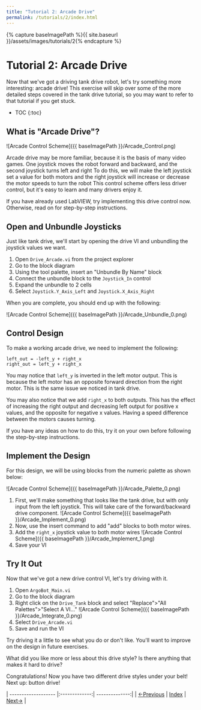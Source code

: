 ```yaml
---
title: "Tutorial 2: Arcade Drive"
permalink: /tutorials/2/index.html
---
```

[PREV]: {{site.baseurl}}/tutorials/1/index.html
[HOME]: {{site.baseurl}}/index.html
[NEXT]: {{site.baseurl}}/tutorials/3/index.html

{% capture baseImagePath %}{{ site.baseurl }}/assets/images/tutorials/2{% endcapture %}

# Tutorial 2: Arcade Drive

Now that we've got a driving tank drive robot, let's try something more interesting: arcade drive!
This exercise will skip over some of the more detailed steps covered in the tank drive tutorial, so you may want to refer to that tutorial if you get stuck.

* TOC
{:toc}

## What is "Arcade Drive"?

![Arcade Control Scheme]({{ baseImagePath }}/Arcade_Control.png)

Arcade drive may be more familiar, because it is the basis of many video games.
One joystick moves the robot forward and backward, and the second joystick turns left and right
To do this, we will make the left joystick set a value for both motors and the right joystick will increase or decrease the motor speeds to turn the robot
This control scheme offers less driver control, but it's easy to learn and many drivers enjoy it.

If you have already used LabVIEW, try implementing this drive control now.  Otherwise, read on for step-by-step instructions.

## Open and Unbundle Joysticks

Just like tank drive, we'll start by opening the drive VI and unbundling the joystick values we want.
1. Open `Drive_Arcade.vi` from the project explorer
2. Go to the block diagram
3. Using the tool palette, insert an "Unbundle By Name" block
4. Connect the unbundle block to the `Joystick_In` control
5. Expand the unbundle to 2 cells
6. Select `Joystick.Y_Axis_Left` and `Joystick.X_Axis_Right`

When you are complete, you should end up with the following:

![Arcade Control Scheme]({{ baseImagePath }}/Arcade_Unbundle_0.png)

## Control Design

To make a working arcade drive, we need to implement the following:

```
left_out = -left_y + right_x
right_out = left_y + right_x
```

You may notice that `left_y` is inverted in the left motor output.  This is because the left motor has an opposite forward direction from the right motor.
This is the same issue we noticed in tank drive.

You may also notice that we add `right_x` to both outputs.
This has the effect of increasing the right output and decreasing left output for positive x values, and the opposite for negative x values.
Having a speed difference between the motors causes turning.

If you have any ideas on how to do this, try it on your own before following the step-by-step instructions.

## Implement the Design

For this design, we will be using blocks from the numeric palette as shown below:

![Arcade Control Scheme]({{ baseImagePath }}/Arcade_Palette_0.png)

1. First, we'll make something that looks like the tank drive, but with only input from the left joystick.
   This will take care of the forward/backward drive component.
![Arcade Control Scheme]({{ baseImagePath }}/Arcade_Implement_0.png)
2. Now, use the insert command to add "add" blocks to both motor wires.
3. Add the `right_x` joystick value to both motor wires
![Arcade Control Scheme]({{ baseImagePath }}/Arcade_Implement_1.png)
4. Save your VI

## Try It Out

Now that we've got a new drive control VI, let's try driving with it.

1. Open `ArgoBot_Main.vi`
2. Go to the block diagram
3. Right click on the `Drive_Tank` block and select "Replace">"All Palettes">"Select A VI..."
![Arcade Control Scheme]({{ baseImagePath }}/Arcade_Integrate_0.png)
4. Select `Drive_Arcade.vi`
5. Save and run the VI

Try driving it a little to see what you do or don't like.  You'll want to improve on the design in future exercises.

What did you like more or less about this drive style?
Is there anything that makes it hard to drive?

Congratulations!  Now you have two different drive styles under your belt!
Next up: button drive!


| ------------------- |:-------------:| --------------:|
| [<-Previous][PREV]  | [Index][HOME] | [Next->][NEXT] |
